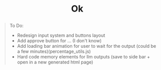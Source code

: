 <h1>

<h1 align="center">
  
  Ok
  
</h1>

> To Do:
> - Redesign input system and buttons layout
> - Add approve button for ... (I don't know)
> - Add loading bar animation for user to wait for the output (could be a few minutes)(percentage_utils.js)
> - Hard code memory elements for llm outputs (save to side bar + open in a new generated html page)
<!--
![](./profile-3d-contrib/profile-night-green.svg)
-->
